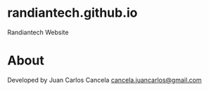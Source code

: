 # randiantech.github.io
Randiantech Website

# About
Developed by Juan Carlos Cancela <cancela.juancarlos@gmail.com>
